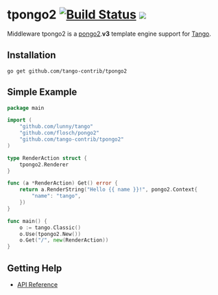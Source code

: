 tpongo2 [![Build Status](https://drone.io/github.com/tango-contrib/tpongo2/status.png)](https://drone.io/github.com/tango-contrib/tpongo2/latest) [![](http://gocover.io/_badge/github.com/tango-contrib/tpongo2)](http://gocover.io/github.com/tango-contrib/tpongo2)
======

Middleware tpongo2 is a [pongo2](https://github.com/flosch/pongo2).**v3** template engine support for [Tango](https://github.com/lunny/tango). 

## Installation

    go get github.com/tango-contrib/tpongo2

## Simple Example

```Go
package main

import (
    "github.com/lunny/tango"
    "github.com/flosch/pongo2"
    "github.com/tango-contrib/tpongo2"
)

type RenderAction struct {
    tpongo2.Renderer
}

func (a *RenderAction) Get() error {
    return a.RenderString("Hello {{ name }}!", pongo2.Context{
        "name": "tango",
    })
}

func main() {
    o := tango.Classic()
    o.Use(tpongo2.New())
    o.Get("/", new(RenderAction))
}
```

## Getting Help

- [API Reference](https://gowalker.org/github.com/tango-contrib/tpongo2)

